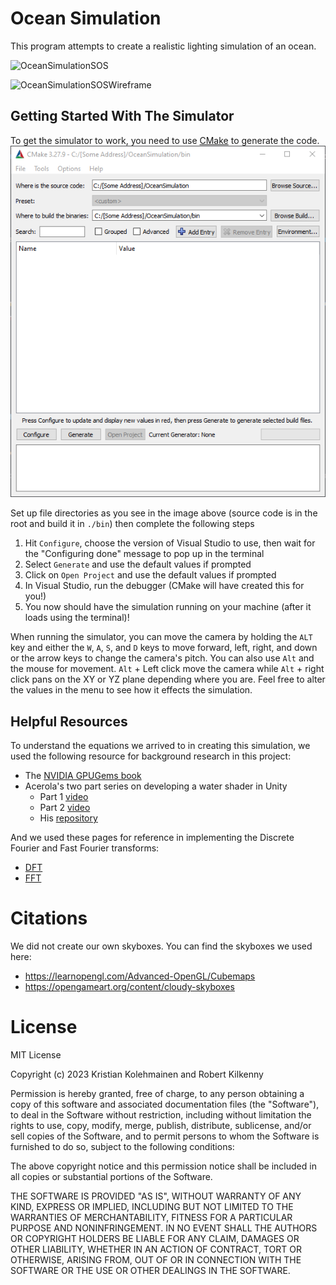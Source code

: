 # Ocean Simulation
This program attempts to create a realistic lighting simulation of an ocean.<br/>

![OceanSimulationSOS](https://github.com/MCKoleman/OceanSimulation/assets/20149932/2c3e166a-a3b2-4d9a-a46a-6b4f85990288)

![OceanSimulationSOSWireframe](https://github.com/MCKoleman/OceanSimulation/assets/20149932/378e511b-557d-4ef7-b810-c58bb0534c6a)

## Getting Started With The Simulator
To get the simulator to work, you need to use [CMake](https://cmake.org/cmake/help/latest/manual/cmake-gui.1.html) to generate the code.
![The file setup should look like this](./resources/images/Using-CMake-GUI.png)


Set up file directories as you see in the image above (source code is in the root and build it in `./bin`) then complete the following steps
1. Hit `Configure`, choose the version of Visual Studio to use, then wait for the "Configuring done" message to pop up in the terminal
2. Select `Generate` and use the default values if prompted
3. Click on `Open Project` and use the default values if prompted
4. In Visual Studio, run the debugger (CMake will have created this for you!)
5. You now should have the simulation running on your machine (after it loads using the terminal)!

When running the simulator, you can move the camera by holding the `ALT` key and either the `W`, `A`, `S`, and `D` keys to move forward, left, right, and down or the arrow keys to change the camera's pitch. You can also use `Alt` and the mouse for movement. `Alt` + Left click move the camera while `Alt` + right click pans on the XY or YZ plane depending where you are. Feel free to alter the values in the menu to see how it effects the simulation.

## Helpful Resources
To understand the equations we arrived to in creating this simulation, we used the following resource for background research in this project:
- The [NVIDIA GPUGems book](https://developer.nvidia.com/gpugems/gpugems/part-i-natural-effects/chapter-1-effective-water-simulation-physical-models)
- Acerola's two part series on developing a water shader in Unity
    - Part 1 [video](https://www.youtube.com/watch?v=PH9q0HNBjT4)
    - Part 2 [video](https://www.youtube.com/watch?v=yPfagLeUa7k)
    - His [repository](https://github.com/GarrettGunnell/Water)

And we used these pages for reference in implementing the Discrete Fourier and Fast Fourier transforms:
- [DFT](https://www.keithlantz.net/2011/10/ocean-simulation-part-one-using-the-discrete-fourier-transform/) 
- [FFT](https://www.keithlantz.net/2011/11/ocean-simulation-part-two-using-the-fast-fourier-transform/)

# Citations
We did not create our own skyboxes. You can find the skyboxes we used here:
- https://learnopengl.com/Advanced-OpenGL/Cubemaps
- https://opengameart.org/content/cloudy-skyboxes

# License
MIT License

Copyright (c) 2023 Kristian Kolehmainen and Robert Kilkenny

Permission is hereby granted, free of charge, to any person obtaining a copy
of this software and associated documentation files (the "Software"), to deal
in the Software without restriction, including without limitation the rights
to use, copy, modify, merge, publish, distribute, sublicense, and/or sell
copies of the Software, and to permit persons to whom the Software is
furnished to do so, subject to the following conditions:

The above copyright notice and this permission notice shall be included in all
copies or substantial portions of the Software.

THE SOFTWARE IS PROVIDED "AS IS", WITHOUT WARRANTY OF ANY KIND, EXPRESS OR
IMPLIED, INCLUDING BUT NOT LIMITED TO THE WARRANTIES OF MERCHANTABILITY,
FITNESS FOR A PARTICULAR PURPOSE AND NONINFRINGEMENT. IN NO EVENT SHALL THE
AUTHORS OR COPYRIGHT HOLDERS BE LIABLE FOR ANY CLAIM, DAMAGES OR OTHER
LIABILITY, WHETHER IN AN ACTION OF CONTRACT, TORT OR OTHERWISE, ARISING FROM,
OUT OF OR IN CONNECTION WITH THE SOFTWARE OR THE USE OR OTHER DEALINGS IN THE
SOFTWARE.
